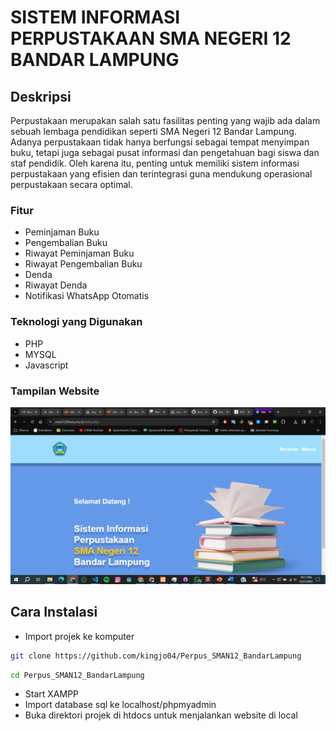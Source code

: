 # SISTEM INFORMASI PERPUSTAKAAN SMA NEGERI 12 BANDAR LAMPUNG

## Deskripsi

Perpustakaan merupakan salah satu fasilitas penting yang wajib ada dalam sebuah lembaga pendidikan seperti SMA Negeri 12 Bandar Lampung.
Adanya perpustakaan tidak hanya berfungsi sebagai tempat menyimpan buku, tetapi juga sebagai pusat informasi dan pengetahuan bagi siswa dan staf pendidik.
Oleh karena itu, penting untuk memiliki sistem informasi perpustakaan yang efisien dan terintegrasi guna mendukung operasional perpustakaan secara optimal.

### Fitur

- Peminjaman Buku
- Pengembalian Buku
- Riwayat Peminjaman Buku
- Riwayat Pengembalian Buku
- Denda
- Riwayat Denda
- Notifikasi WhatsApp Otomatis

### Teknologi yang Digunakan

- PHP
- MYSQL
- Javascript

### Tampilan Website
![Screenshot Aplikasi](Screenshot/Home.png)

## Cara Instalasi

- Import projek ke komputer
  
```bash
git clone https://github.com/kingjo04/Perpus_SMAN12_BandarLampung
```

```bash
cd Perpus_SMAN12_BandarLampung
```

- Start XAMPP
- Import database sql ke localhost/phpmyadmin
- Buka direktori projek di htdocs untuk menjalankan website di local
